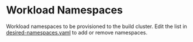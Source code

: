 # Workload Namespaces

Workload namespaces to be provisioned to the build cluster. Edit the list in [desired-namespaces.yaml](desired-namespaces.yaml) to add or remove namespaces.